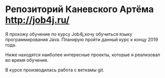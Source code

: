 # Репозиторий Каневского Артёма  http://job4j.ru/

Я прохожу обучение по курсу Job4j,хочу обучиться языку программирования Java. Планирую пройти данный курс к концу 2019 года. 

Ниже находятся наиболее интересные проекты, которые я реализовал во время обучения.

В курсе производилась работа с веткамы git.